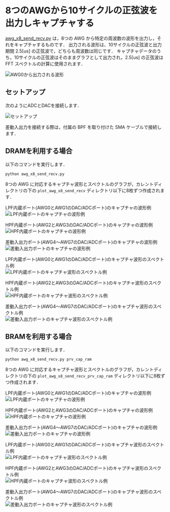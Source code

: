 # 8つのAWGから10サイクルの正弦波を出力しキャプチャする

[awg_x8_send_recv.py](./awg_x8_send_recv.py) は，8つの AWG から特定の周波数の波形を出力し，それをキャプチャするものです．
出力される波形は、10サイクルの正弦波と出力期間 2.5[us] の正弦波で，どちらも周波数は同じです．
キャプチャデータのうち，10サイクルの正弦波はそのままグラフとして出力され，2.5[us] の正弦波は FFT スペクトルの計算に使用されます．

![AWG0から出力される波形](images/awg-x8-send-recv-example.png)

## セットアップ

次のようにADCとDACを接続します．

![セットアップ](../../docs/images/awg-x8-send-recv-setup.png)

差動入出力を接続する際は，付属の BPF を取り付けた SMA ケーブルで接続します．

## DRAMを利用する場合

以下のコマンドを実行します．

```
python awg_x8_send_recv.py
```

8つの AWG に対応するキャプチャ波形とスペクトルのグラフが，カレントディレクトリの下の `plot_awg_x8_send_recv` ディレクトリ以下に8枚ずつ作成されます．

LPF内蔵ポート(AWG0とAWG1のDAC/ADCポート)のキャプチャの波形例  
![LPF内蔵ポートのキャプチャの波形例](images/awg-x8-send-recv-result-1.png)

HPF内蔵ポート(AWG2とAWG3のDAC/ADCポート)のキャプチャの波形例  
![HPF内蔵ポートのキャプチャの波形例](images/awg-x8-send-recv-result-2.png)

差動入出力ポート(AWG4〜AWG7のDAC/ADCポート)のキャプチャの波形例  
![差動入出力ポートのキャプチャの波形例](images/awg-x8-send-recv-result-3.png)

LPF内蔵ポート(AWG0とAWG1のDAC/ADCポート)のキャプチャ波形のスペクトル例  
![LPF内蔵ポートのキャプチャ波形のスペクトル例](images/awg-x8-send-recv-spectrum-1.png)

HPF内蔵ポート(AWG2とAWG3のDAC/ADCポート)のキャプチャ波形のスペクトル例  
![HPF内蔵ポートのキャプチャ波形のスペクトル例](images/awg-x8-send-recv-spectrum-2.png)

差動入出力ポート(AWG4〜AWG7のDAC/ADCポート)のキャプチャ波形のスペクトル例  
![差動入出力ポートのキャプチャ波形のスペクトル例](images/awg-x8-send-recv-spectrum-3.png)

## BRAMを利用する場合

以下のコマンドを実行します．

```
python awg_x8_send_recv.py prv_cap_ram
```

8つの AWG に対応するキャプチャ波形とスペクトルのグラフが，カレントディレクトリの下の `plot_awg_x8_send_recv_prv_cap_ram` ディレクトリ以下に8枚ずつ作成されます．

LPF内蔵ポート(AWG0とAWG1のDAC/ADCポート)のキャプチャの波形例  
![LPF内蔵ポートのキャプチャの波形例](images/awg-x8-send-recv-bram-result-1.png)

HPF内蔵ポート(AWG2とAWG3のDAC/ADCポート)のキャプチャの波形例  
![HPF内蔵ポートのキャプチャの波形例](images/awg-x8-send-recv-bram-result-2.png)

差動入出力ポート(AWG4〜AWG7のDAC/ADCポート)のキャプチャの波形例  
![差動入出力ポートのキャプチャの波形例](images/awg-x8-send-recv-bram-result-3.png)

LPF内蔵ポート(AWG0とAWG1のDAC/ADCポート)のキャプチャ波形のスペクトル例  
![LPF内蔵ポートのキャプチャ波形のスペクトル例](images/awg-x8-send-recv-bram-spectrum-1.png)

HPF内蔵ポート(AWG2とAWG3のDAC/ADCポート)のキャプチャ波形のスペクトル例  
![HPF内蔵ポートのキャプチャ波形のスペクトル例](images/awg-x8-send-recv-bram-spectrum-2.png)

差動入出力ポート(AWG4〜AWG7のDAC/ADCポート)のキャプチャ波形のスペクトル例  
![差動入出力ポートのキャプチャ波形のスペクトル例](images/awg-x8-send-recv-bram-spectrum-3.png)
